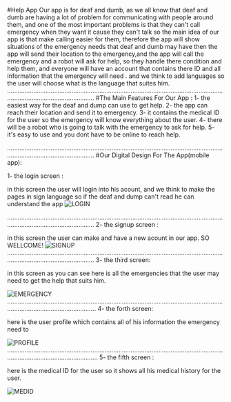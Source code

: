 #Help App
Our app is for deaf and dumb, as we all know that deaf and dumb are having a lot of problem for communicating with people around them, and one of the most important problems is that they can't call emergency when they want it cause they can't talk so the main idea of our app is that make calling easier for them, therefore the app will show situations of the emergency needs that deaf and dumb may have then the app will send their location to the emergency,and the app will call the emergency and a robot will ask for help, so they handle there condition and help them, and everyone will have an account that contains there ID and all information that the emergency will need . and we think to add languages so the user will choose what is the language that suites him. 
..............................................................................................................................................................................
#The Main Features For Our App :
1- the easiest way for the deaf and dump can use to get help.
2- the app can reach their location and send it to emergency.
3- it contains the medical ID for the user so the emergency will know everything about the user.
4- there will be a robot who is going to talk with the emergency to ask for help.
5- it's easy to use and you dont have to be online to reach help.

..............................................................................................................................................................................
#Our Digital Design For The App(mobile app):

1- the login screen  :

in this screen the user will login into his acount, and we think to make the pages in sign language so if the deaf and dump can't read he can understand the app 
![LOGIN](https://github.com/dianabasel123/Help/blob/master/screen1.PNG)

..............................................................................................................................................................................
2- the signup screen :

in this screen the user can make and have a new acount in our app. SO WELLCOME!
![SIGNUP](https://github.com/dianabasel123/Help/blob/master/screen5.PNG)
.............................................................................................................................................................................. 
3- the third screen:

in this screen as you can see here is all the emergencies that the user may need to get the help that suits him.

![EMERGENCY](https://github.com/dianabasel123/Help/blob/master/screen4.PNG)
...............................................................................................................................................................................
4- the forth screen:

here is the user profile which contains all of his information the emergency need to 

![PROFILE](https://github.com/dianabasel123/Help/blob/master/screen3.PNG)
................................................................................................................................................................................
5- the fifth screen :

here is the medical ID for the user so it shows all his medical history for the user.

![MEDID](https://github.com/dianabasel123/Help/blob/master/screen2.PNG)



